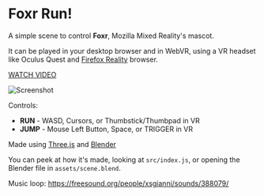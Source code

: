 # Foxr Run!

A simple scene to control **Foxr**, Mozilla Mixed Reality's mascot.

It can be played in your desktop browser and in WebVR, using a VR headset like Oculus Quest and [Firefox Reality](https://mixedreality.mozilla.org/firefox-reality) browser.

[WATCH VIDEO](https://www.youtube.com/watch?v=RRb-fGjKebI)

![Screenshot](https://raw.githubusercontent.com/MozillaReality/foxr-run/master/assets/screenshot.jpg?token=AACX3QBEIOR2IF5Q42IR7IK65T2DM)


Controls:

+ **RUN** - WASD, Cursors, or Thumbstick/Thumbpad in VR
+ **JUMP** - Mouse Left Button, Space, or TRIGGER in VR


Made using [Three.js](https://threejs.org) and [Blender](https://www.blender.org)

You can peek at how it's made, looking at `src/index.js`, or opening the Blender file in `assets/scene.blend`.


Music loop: https://freesound.org/people/xsgianni/sounds/388079/
